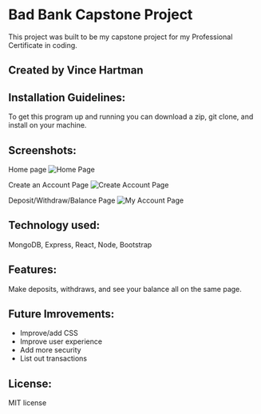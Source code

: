 # Bad Bank Capstone Project

This project was built to be my capstone project for my Professional Certificate in coding.

## Created by Vince Hartman

## Installation Guidelines: 

To get this program up and running you can download a zip, git clone, and install on your machine.

## Screenshots:

Home page
![Home Page](https://user-images.githubusercontent.com/97495456/197633854-ef298cea-6114-48c4-b78d-7859eb7425d4.png)

Create an Account Page
![Create Account Page](https://user-images.githubusercontent.com/97495456/197633931-dc75b77f-85fb-41e7-a2ba-9f6de34ef740.png)

Deposit/Withdraw/Balance Page
![My Account Page](https://user-images.githubusercontent.com/97495456/197634044-0c1ae1bb-eb3a-4dd8-b0ca-a538adfb6133.png)

## Technology used: 

MongoDB, Express, React, Node, Bootstrap

## Features: 

Make deposits, withdraws, and see your balance all on the same page.

## Future Imrovements:

- Improve/add CSS
- Improve user experience
- Add more security
- List out transactions

## License: 

MIT license
